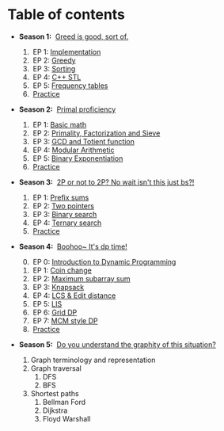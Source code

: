 # Table of contents

* **Season 1:** &nbsp;[Greed is good, sort of.](./%5BS1%5D%20Greed%20is%20good%2C%20sort%20of)
    1. &nbsp;EP 1: [Implementation](./%5BS1%5D%20Greed%20is%20good%2C%20sort%20of/%5BEP%201%5D%20Implementation.md)
    2. &nbsp;EP 2: [Greedy](./%5BS1%5D%20Greed%20is%20good%2C%20sort%20of/%5BEP%202%5D%20Greedy.md)
    3. &nbsp;EP 3: [Sorting](./%5BS1%5D%20Greed%20is%20good%2C%20sort%20of/%5BEP%203%5D%20Sorting.md)
    4. &nbsp;EP 4: [C++ STL](./%5BS1%5D%20Greed%20is%20good%2C%20sort%20of/%5BEP%204%5D%20C%2B%2B%20STL.md)
    5. &nbsp;EP 5: [Frequency tables](./%5BS1%5D%20Greed%20is%20good%2C%20sort%20of/%5BEP%205%5D%20Frequency%20tables.md)
    6. &nbsp;[Practice](./%5BS1%5D%20Greed%20is%20good%2C%20sort%20of/%5B%7E%5D%20Practice.md)

* **Season 2:** &nbsp;[Primal proficiency](./%5BS2%5D%20Primal%20proficiency)
    1. &nbsp;EP 1: [Basic math](./%5BS2%5D%20Primal%20proficiency/%5BEP%201%5D%20Basic%20math.md)
    2. &nbsp;EP 2: [Primality, Factorization and Sieve](./%5BS2%5D%20Primal%20proficiency/%5BEP%202%5D%20Primality%2C%20Factorization%20and%20Sieve.md)
    3. &nbsp;EP 3: [GCD and Totient function](./%5BS2%5D%20Primal%20proficiency/%5BEP%203%5D%20GCD%20and%20Totient%20function.md)
    4. &nbsp;EP 4: [Modular Arithmetic](./%5BS2%5D%20Primal%20proficiency/%5BEP%204%5D%20Modular%20Arithmetic.md)
    5. &nbsp;EP 5: [Binary Exponentiation](./%5BS2%5D%20Primal%20proficiency/%5BEP%205%5D%20Binary%20Exponentiation.md)
    6. &nbsp;[Practice](./%5BS2%5D%20Primal%20proficiency/%5B%7E%5D%20Practice.md)

* **Season 3:** &nbsp;[2P or not to 2P? No wait isn't this just bs?!](./%5BS3%5D%202P%20or%20not%20to%202P%2C%20No%20wait%20isn%27t%20this%20just%20bs)
    1. &nbsp;EP 1: [Prefix sums](./%5BS3%5D%202P%20or%20not%20to%202P%2C%20No%20wait%20isn%27t%20this%20just%20bs/%5BEP%201%5D%20Prefix%20sums.md)
    2. &nbsp;EP 2: [Two pointers](./%5BS3%5D%202P%20or%20not%20to%202P%2C%20No%20wait%20isn%27t%20this%20just%20bs/%5BEP%202%5D%20Two%20pointers.md)
    3. &nbsp;EP 3: [Binary search](./%5BS3%5D%202P%20or%20not%20to%202P%2C%20No%20wait%20isn%27t%20this%20just%20bs/%5BEP%203%5D%20Binary%20search.md)
    4. &nbsp;EP 4: [Ternary search](./%5BS3%5D%202P%20or%20not%20to%202P%2C%20No%20wait%20isn%27t%20this%20just%20bs/%5BEP%204%5D%20Ternary%20search.md)
    5. &nbsp;[Practice](./%5BS3%5D%202P%20or%20not%20to%202P%2C%20No%20wait%20isn%27t%20this%20just%20bs/%5B%7E%5D%20Practice.md)

* **Season 4:** &nbsp;[Boohoo~ It's dp time!](./%5BS4%5D%20Boohoo%7E%20It%27s%20dp%20time)

    0. &nbsp;EP 0: [Introduction to Dynamic Programming](./%5BS4%5D%20Boohoo%7E%20It%27s%20dp%20time/%5BEP%200%5D%20Introduction%20to%20Dynamic%20Programming.md)
    1. &nbsp;EP 1: [Coin change](./%5BS4%5D%20Boohoo%7E%20It%27s%20dp%20time/%5BEP%201%5D%20Coin%20change.md)
    2. &nbsp;EP 2: [Maximum subarray sum](./%5BS4%5D%20Boohoo%7E%20It%27s%20dp%20time/%5BEP%202%5D%20Maximum%20subarray%20sum.md)
    3. &nbsp;EP 3: [Knapsack](./%5BS4%5D%20Boohoo%7E%20It%27s%20dp%20time/%5BEP%203%5D%20Knapsack.md)
    4. &nbsp;EP 4: [LCS & Edit distance](./%5BS4%5D%20Boohoo%7E%20It%27s%20dp%20time/%5BEP%204%5D%20LCS%20%26%20Edit%20distance.md)
    5. &nbsp;EP 5: [LIS](./%5BS4%5D%20Boohoo%7E%20It%27s%20dp%20time/%5BEP%205%5D%20LIS.md)
    6. &nbsp;EP 6: [Grid DP](./%5BS4%5D%20Boohoo%7E%20It%27s%20dp%20time/%5BEP%206%5D%20Grid%20DP.md)
    7. &nbsp;EP 7: [MCM style DP](./%5BS4%5D%20Boohoo%7E%20It%27s%20dp%20time/%5BEP%207%5D%20MCM%20style%20DP.md)
    8. &nbsp;[Practice](./%5BS4%5D%20Boohoo%7E%20It%27s%20dp%20time/%5B%7E%5D%20Practice.md)

* **Season 5:** &nbsp;[Do you understand the graphity of this situation?](./%5BS5%5D%20Do%20you%20understand%20the%20graphity%20of%20this%20situation)

    1. Graph terminology and representation
    2. Graph traversal
        1. DFS
        2. BFS
    3. Shortest paths
        1. Bellman Ford
        2. Dijkstra
        3. Floyd Warshall

